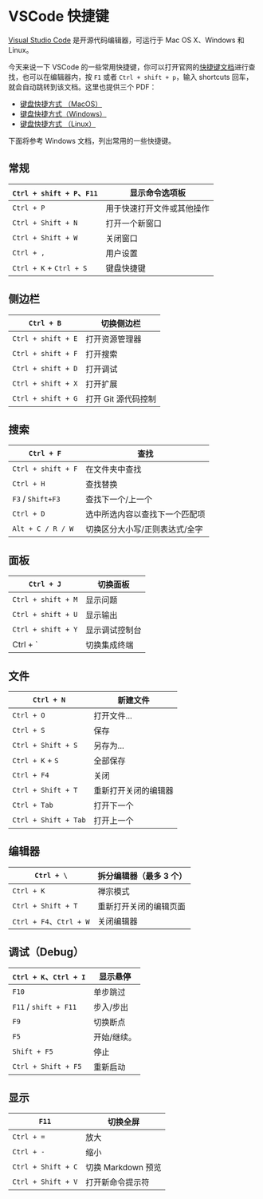# VSCode 快捷键

[Visual Studio Code](https://code.visualstudio.com/) 是开源代码编辑器，可运行于 Mac OS X、Windows 和 Linux。

今天来说一下 VSCode 的一些常用快捷键，你可以打开官网的[快捷键文档](https://code.visualstudio.com/docs/getstarted/keybindings)进行查找，也可以在编辑器内，按 `F1` 或者 `Ctrl + shift + p`，输入 shortcuts 回车，就会自动跳转到该文档。这里也提供三个 PDF：

- [键盘快捷方式 （MacOS）](https://code.visualstudio.com/shortcuts/keyboard-shortcuts-macos.pdf)
- [键盘快捷方式（Windows）](https://code.visualstudio.com/shortcuts/keyboard-shortcuts-windows.pdf)
- [键盘快捷方式 （Linux）](https://code.visualstudio.com/shortcuts/keyboard-shortcuts-linux.pdf)

下面将参考 Windows 文档，列出常用的一些快捷键。

## 常规

| `Ctrl + shift + P`、`F11` | 显示命令选项板             |
| ------------------------- | -------------------------- |
| `Ctrl + P`                | 用于快速打开文件或其他操作 |
| `Ctrl + Shift + N`        | 打开一个新窗口             |
| `Ctrl + Shift + W`        | 关闭窗口                   |
| `Ctrl + ,`                | 用户设置                   |
| `Ctrl + K` + `Ctrl + S`   | 键盘快捷键                 |

## 侧边栏

| `Ctrl + B`         | 切换侧边栏          |
| ------------------ | ------------------- |
| `Ctrl + shift + E` | 打开资源管理器      |
| `Ctrl + shift + F` | 打开搜索            |
| `Ctrl + shift + D` | 打开调试            |
| `Ctrl + shift + X` | 打开扩展            |
| `Ctrl + shift + G` | 打开 Git 源代码控制 |

## 搜索

| `Ctrl + F`         | 查找                           |
| ------------------ | ------------------------------ |
| `Ctrl + shift + F` | 在文件夹中查找                 |
| `Ctrl + H`         | 查找替换                       |
| `F3` / `Shift+F3`  | 查找下一个/上一个              |
| `Ctrl + D`         | 选中所选内容以查找下一个匹配项 |
| `Alt + C / R / W`  | 切换区分大小写/正则表达式/全字 |

## 面板

| `Ctrl + J`         | 切换面板       |
| ------------------ | -------------- |
| `Ctrl + shift + M` | 显示问题       |
| `Ctrl + shift + U` | 显示输出       |
| `Ctrl + shift + Y` | 显示调试控制台 |
| Ctrl + `           | 切换集成终端   |

## 文件

| `Ctrl + N`           | 新建文件             |
| -------------------- | -------------------- |
| `Ctrl + O`           | 打开文件...          |
| `Ctrl + S`           | 保存                 |
| `Ctrl + Shift + S`   | 另存为...            |
| `Ctrl + K` + `S`     | 全部保存             |
| `Ctrl + F4`          | 关闭                 |
| `Ctrl + Shift + T`   | 重新打开关闭的编辑器 |
| `Ctrl + Tab`         | 打开下一个           |
| `Ctrl + Shift + Tab` | 打开上一个           |

## 编辑器

| `Ctrl + \`              | 拆分编辑器（最多 3 个） |
| ----------------------- | ----------------------- |
| `Ctrl + K`              | 禅宗模式                |
| `Ctrl + Shift + T`      | 重新打开关闭的编辑页面  |
| `Ctrl + F4`、`Ctrl + W` | 关闭编辑器              |

## 调试（Debug）

| `Ctrl + K`、`Ctrl + I` | 显示悬停    |
| ---------------------- | ----------- |
| `F10`                  | 单步跳过    |
| `F11` / `shift + F11`  | 步入/步出   |
| `F9`                   | 切换断点    |
| `F5`                   | 开始/继续。 |
| `Shift + F5`           | 停止        |
| `Ctrl + Shift + F5`    | 重新启动    |

## 显示

| `F11`              | 切换全屏           |
| ------------------ | ------------------ |
| `Ctrl + =`         | 放大               |
| `Ctrl + -`         | 缩小               |
| `Ctrl + Shift + C` | 切换 Markdown 预览 |
| `Ctrl + Shift + V` | 打开新命令提示符   |
